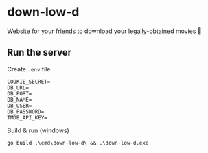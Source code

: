 # down-low-d

Website for your friends to download your legally-obtained movies 🤫

## Run the server

Create `.env` file

```
COOKIE_SECRET=
DB_URL=
DB_PORT=
DB_NAME=
DB_USER=
DB_PASSWORD=
TMDB_API_KEY=
```

Build & run (windows)

```
go build .\cmd\down-low-d\ && .\down-low-d.exe
```

